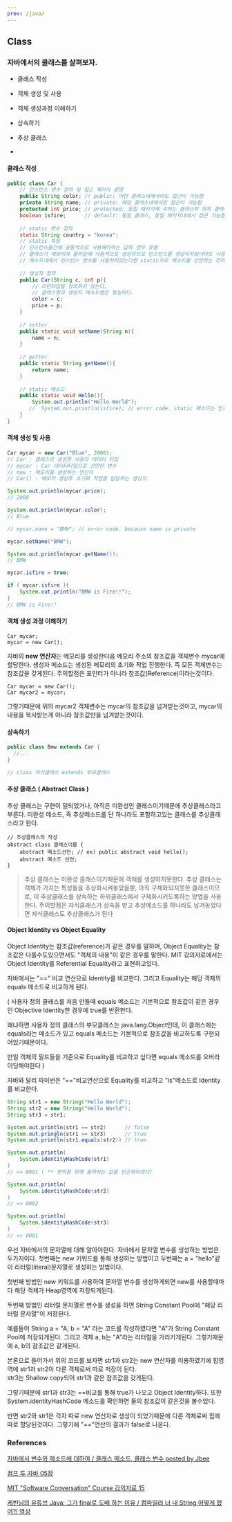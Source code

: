 ```yaml
---
prev: /java/
---
```

## Class

### 자바에서의 클래스를 살펴보자.
* 클래스 작성

* 객체 생성 및 사용

* 객체 생성과정 이해하기

* 상속하기 

* 추상 클래스

* 
#### 클래스 작성

```java
public class Car {
    // 인스턴스 변수 정의 및 접근 제어자 설명
    public String color; // public: 어떤 클래스내에서라도 접근이 가능함
    private String name; // private: 해당 클래스내에서만 접근이 가능함
    protected int price; // protected: 동일 패키지에 속하는 클래스와 하위 클래스에서 접근 가능함
    boolean isfire;      // default: 동일 클래스, 동일 패키지내에서 접근 가능함.
    
    // static 변수 정의
    static String country = "korea";
    // static 특징
    // 인스턴스들간에 공통적으로 사용해야하는 값의 경우 유용
    // 클래스가 메모리에 올라갈때 자동적으로 생성되므로 인스턴스를 생성하지않더라도 사용가능함.
    // 메소드내에서 인스턴스 변수를 사용하지않는다면 static으로 메소드를 선언하는 것이 메소드 호출시간이 짧아진다.
    
    // 생성자 정의
    public Car(String c, int p){ 
        // 리턴타입을 정의하지 않는다.
        // 클래스명과 생성자 메소드명은 동일하다.
        color = c;
        price = p;
    }
    
    // setter
    public static void setName(String n){
        name = n;
    }
    
    // getter
    public static String getName(){
        return name;
    }
    
    // static 메소드
    public static void Hello(){
        System.out.println("Hello World");
       //  System.out.println(isfire); // error code. static 메소드는 인스턴스 변수에 접근할수없다.
    }
}
```

#### 객체 생성 및 사용

```java 
Car mycar = new Car("Blue", 2000);
// Car : 클래스로 생성한 사용자 데이터 타입
// mycar : Car 데이터타입으로 선언한 변수
// new : 메모리를 생성하는 연산자
// Car() : 메모리 생성후 초기화 작업을 담당하는 생성자 

System.out.println(mycar.price);
// 2000

System.out.println(mycar.color);
// Blue

// mycar.name = "BMW"; // error code. because name is private  

mycar.setName("BMW");

System.out.println(mycar.getName()); 
// BMW 

mycar.isfire = true;

if ( mycar.isfire ){
    System.out.println("BMW is Fire!!");
}
// BMW is Fire!!
```

#### 객체 생성 과정 이해하기

```
Car mycar;
mycar = new Car();
```

자바의 **new 연산자**는 메모리를 생성한다음 메모리 주소의 참조값을 객체변수 mycar에 할당한다. 생성자 메소드는 생성된 메모리의 초기화 작업 진행한다. 
즉 모든 객체변수는 참조값을 갖게된다. 주의할점은 포인터가 아니라 참조값(Reference)이라는것이다.

```
Car mycar = new Car();
Car mycar2 = mycar;
```

그렇기때문에 위의 mycar2 객체변수는 mycar의 참조값을 넘겨받는것이고, mycar의 내용을 복사받는게 아니라 참조값만을 넘겨받는것이다.

#### 상속하기 

```java 
public class Bmw extends Car {
  //...
} 

// class 자식클래스 extends 부모클래스
```

#### 추상 클래스 ( Abstract Class )

추상 클래스는 구현이 덜되었거나, 아직은 미완성인 클래스이기때문에 추상클래스라고 부른다. 미완성 메소드, 즉 추상메소드를 단 하나라도 포함하고있는 클래스를 추상클래스라고 한다.

```
// 추상클래스의 작성 
abstract class 클래스이름 {
    abstract 메소드선언; // ex) public abstract void hello();
    abstract 메소드 선언;
}
```

> 추상 클래스는 미완성 클래스이기때문에 객체를 생성하지못한다. 추상 클래스는 객체가 가지는 특성들을 추상화시켜놓았을뿐, 아직 구체화되지못한 클래스이므로, 이 추상클래스를 상속하는 하위클래스에서 구체화시키도록하는 방법을 사용한다. 주의할점은 자식클래스가 상속을 받고 추상메소드를 하나라도 남겨놓았다면 자식클래스도 추상클래스가 된다 

#### Object Identity vs Object Equality

Object Identity는 참조값(reference)가 같은 경우를 말하며,
Object Equality는 참조값은 다를수도있으면서도 "객체의 내용"이 같은 경우를 말한다. 
MIT 강의자료에서는 Object Identity를 Referential Equality라고 표현하고있다.

자바에서는 "==" 비교 연산으로 Identity를 비교한다. 
그리고 Equality는 해당 객체의 equals 메소드로 비교하게 된다. 

( 
  사용자 정의 클래스를 처음 만들때 equals 메소드는 기본적으로 참조값이 같은 경우인 Objective Identity한 경우에 true를 반환한다.
  
  왜냐하면 사용자 정의 클래스의 부모클래스는 java.lang.Object인데, 이 클래스에는 equals라는 메소드가 있고 equals 메소드는 기본적으로 참조값을 비교하도록 구현되어있기때문이다.
  
  만일 객체의 필드들을 기준으로 Equality를 비교하고 싶다면 equals 메소드를 오버라이딩해야한다
)

자바와 달리 파이썬은 "=="비교연산으로 Equality를 비교하고 "is"메소드로 Identity를 비교한다.

```java
String str1 = new String("Hello World");
String str2 = new String("Hello World");
String str3 = str1;

System.out.println(str1 == str2)      // false
System.out.pringln(str1 == str3)      // true
System.out.println(str1.equals(str2)) // true

System.out.println(
    System.identityHashCode(str1)
)
// => 0001 ( ** 편의를 위해 출력되는 값을 단순화하겠다)

System.out.println(
    System.identityHashCode(str2)
)
// => 0002

System.out.println(
    System.identityHashCode(str3)
)
// => 0001
```

우선 자바에서의 문자열에 대해 알아야한다.
자바에서 문자열 변수를 생성하는 방법은 두가지이다. 첫번째는 new 키워드를 통해 생성하는 방법이고 두번째는 a = "hello"같이 리터럴(literal)문자열로 생성하는 방법이다. 


첫번째 방법인 new 키워드를 사용하여 문자열 변수를 생성하게되면 new를 사용할때마다 해당 객체가 Heap영역에 저장되게된다.


두번째 방법인 리터럴 문자열로 변수를 생성을 하면 String Constant Pool에 "해당 리터럴 문자열"이 저장된다.

예를들어 String a = "A; b = "A" 라는 코드를 작성하였다면 "A"가 String Constant Pool에 저장되게된다. 
그리고 객체 a, b는 "A"라는 리터럴을 가리키게된다. 그렇기때문에 a, b의 참조값은 같게된다.


본론으로 들어가서 위의 코드를 보자면 
str1과 str2는 new 연산자를 이용하였기에 힙영역에 str1과 str2이 다른 객체로써 따로 저장이 된다.  
str3는 Shallow copy되어 str1과 같은 참조값을 갖게된다. 


그렇기때문에 str1과 str3는 ==비교를 통해 true가 나오고 Object Identity하다. 
또한 System.identityHashCode 메소드를 확인하면 둘의 참조값이 같은것을 볼수있다.

반면 str2와 str1은 각자 따로 new 연산자로 생성이 되었기때문에 다른 객체로써 힙에 따로 할당된것이다. 그렇기에 "=="연산의 결과가 false로 나온다.
### References

[자바에서 변수와 메소드에 대하여 / 클래스 메소드, 클래스 변수 posted by Jbee](http://asfirstalways.tistory.com/160?category=660807)

[점프 투 자바 05장](https://wikidocs.net/214)

[MIT "Software Conversation" Course 강의자료 15](http://web.mit.edu/6.005/www/fa15/classes/15-equality/)

[케빈님의 유튜브 Java: 그가 final로 도배 하는 이유 / 컴파일러 너 내 String 어떻게 했어?! 영상](https://www.youtube.com/watch?v=lcPfxmn0otA&t=7151s)
